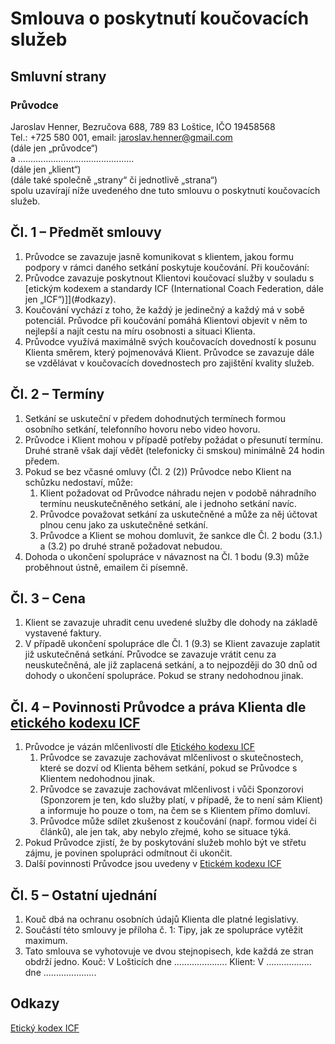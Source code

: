 # Smlouva o poskytnutí koučovacích služeb
## Smluvní strany
### Průvodce
Jaroslav Henner, Bezručova 688, 789 83 Loštice, IČO 19458568 <br />
Tel.: +725 580 001, email: jaroslav.henner@gmail.com<br />
(dále jen „průvodce“)<br />
a
..............................................<br />
(dále jen „klient“)<br />
(dále také společně „strany“ či jednotlivě „strana“)<br />
spolu uzavírají níže uvedeného dne tuto smlouvu o poskytnutí koučovacích služeb.

## Čl. 1 – Předmět smlouvy
1. Průvodce se zavazuje jasně komunikovat s klientem, jakou formu podpory v rámci daného setkání poskytuje koučování.
Při koučování:
2. Průvodce zavazuje poskytnout Klientovi koučovací služby v souladu s
[etickým kodexem a standardy ICF (International Coach Federation, dále jen „ICF“)]](#odkazy).
3. Koučování vychází z toho, že každý je jedinečný a každý má v sobě potenciál. Průvodce při koučování
pomáhá Klientovi objevit v něm to nejlepší a najít cestu na míru osobnosti a situaci Klienta.
4. Průvodce využívá maximálně svých koučovacích dovedností k posunu Klienta směrem, který pojmenovává
Klient. Průvodce se zavazuje dále se vzdělávat v koučovacích dovednostech pro zajištění kvality služeb.

## Čl. 2 – Termíny
1. Setkání se uskuteční v předem dohodnutých termínech formou osobního setkání, telefonního hovoru nebo video hovoru.
2. Průvodce i Klient mohou v případě potřeby požádat o přesunutí termínu. Druhé straně však dají vědět (telefonicky či smskou) minimálně 24 hodin předem.
3. Pokud se bez včasné omluvy (Čl. 2 (2)) Průvodce nebo Klient na schůzku nedostaví, může:
   1. Klient požadovat od Průvodce náhradu nejen v podobě náhradního termínu neuskutečněného setkání,
ale i jednoho setkání navíc.
   2. Průvodce považovat setkání za uskutečněné a může za něj účtovat plnou cenu jako za uskutečněné
setkání.
   3. Průvodce a Klient se mohou domluvit, že sankce dle Čl. 2 bodu (3.1.) a (3.2) po druhé straně požadovat
nebudou.
4. Dohoda o ukončení spolupráce v návaznost na Čl. 1 bodu (9.3) může proběhnout ústně, emailem či písemně.

## Čl. 3 – Cena
1. Klient se zavazuje uhradit cenu uvedené služby dle dohody na základě vystavené faktury.
2. V případě ukončení spolupráce dle Čl. 1 (9.3) se Klient zavazuje zaplatit již uskutečněná setkání. Průvodce se
zavazuje vrátit cenu za neuskutečněná, ale již zaplacená setkání, a to nejpozději do 30 dnů od dohody
o ukončení spolupráce. Pokud se strany nedohodnou jinak.

## Čl. 4 – Povinnosti Průvodce a práva Klienta dle [etického kodexu ICF](#odkazy)
1. Průvodce je vázán mlčenlivostí dle [Etického kodexu ICF](#odkazy)
   1. Průvodce se zavazuje zachovávat mlčenlivost o skutečnostech, které se dozví od Klienta během setkání,
pokud se Průvodce s Klientem nedohodnou jinak.
   2. Průvodce se zavazuje zachovávat mlčenlivost i vůči Sponzorovi (Sponzorem je ten, kdo služby platí,
v případě, že to není sám Klient) a informuje ho pouze o tom, na čem se s Klientem přímo domluví.
   3. Průvodce může sdílet zkušenost z koučování (např. formou videí či článků), ale jen tak, aby
nebylo zřejmé, koho se situace týká.
2. Pokud Průvodce zjistí, že by poskytování služeb mohlo být ve střetu zájmu, je povinen spolupráci odmítnout
či ukončit.
3. Další povinnosti Průvodce jsou uvedeny v [Etickém kodexu ICF](#odkazy)

## Čl. 5 – Ostatní ujednání
1. Kouč dbá na ochranu osobních údajů Klienta dle platné legislativy.
2. Součástí této smlouvy je příloha č. 1: Tipy, jak ze spolupráce vytěžit maximum.
3. Tato smlouva se vyhotovuje ve dvou stejnopisech, kde každá ze stran obdrží jedno.
Kouč: V Lošticích dne ..................... 
Klient: V .................. dne .....................


## Odkazy
[Etický kodex ICF](https://www.coachfederation.cz/eticky-kodex-icf)